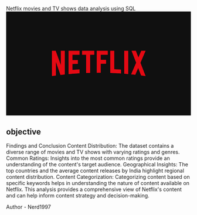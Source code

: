 Netflix movies and TV shows data analysis using SQL
![Netflix Logo](https://github.com/Mohammadkhan1997/SQL-Project---Netflix/blob/main/Netflix.jpg)

## objective

Findings and Conclusion
Content Distribution: The dataset contains a diverse range of movies and TV shows with varying ratings and genres.
Common Ratings: Insights into the most common ratings provide an understanding of the content's target audience.
Geographical Insights: The top countries and the average content releases by India highlight regional content distribution.
Content Categorization: Categorizing content based on specific keywords helps in understanding the nature of content available on Netflix.
This analysis provides a comprehensive view of Netflix's content and can help inform content strategy and decision-making.

Author - Nerd1997

